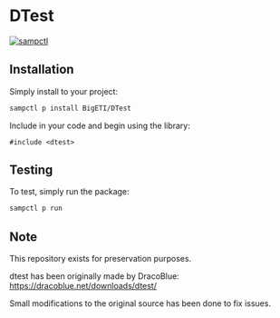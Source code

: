 # DTest

[![sampctl](https://img.shields.io/badge/sampctl-DTest-2f2f2f.svg?style=for-the-badge)](https://github.com/BigETI/DTest)

## Installation

Simply install to your project:

```bash
sampctl p install BigETI/DTest
```

Include in your code and begin using the library:

```pawn
#include <dtest>
```

## Testing

To test, simply run the package:

```bash
sampctl p run
```

## Note

This repository exists for preservation purposes.

dtest has been originally made by DracoBlue: https://dracoblue.net/downloads/dtest/

Small modifications to the original source has been done to fix issues.
